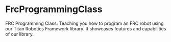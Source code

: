 # FrcProgrammingClass
FRC Programming Class: Teaching you how to program an FRC robot using our Titan Robotics Framework library. It showcases features and capabilities of our library.

